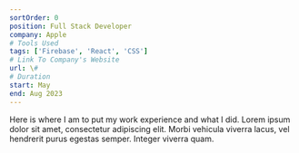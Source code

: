 ```yaml
---
sortOrder: 0
position: Full Stack Developer
company: Apple
# Tools Used
tags: ['Firebase', 'React', 'CSS']
# Link To Company's Website
url: \#
# Duration
start: May
end: Aug 2023
---
```


Here is where I am to put my work experience and what I did. Lorem ipsum dolor sit amet, consectetur adipiscing elit. Morbi vehicula viverra lacus, vel hendrerit purus egestas semper. Integer viverra quam.

